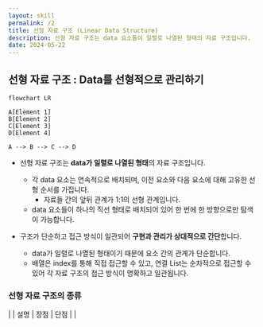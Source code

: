 ```yaml
---
layout: skill
permalink: /2
title: 선형 자료 구조 (Linear Data Structure)
description: 선형 자료 구조는 data 요소들이 일렬로 나열된 형태의 자료 구조입니다.
date: 2024-05-22
---
```



## 선형 자료 구조 : Data를 선형적으로 관리하기

```mermaid
flowchart LR

A[Element 1]
B[Element 2]
C[Element 3]
D[Element 4]

A --> B --> C --> D
```

- 선형 자료 구조는 **data가 일렬로 나열된 형태**의 자료 구조입니다.
    - 각 data 요소는 연속적으로 배치되며, 이전 요소와 다음 요소에 대해 고유한 선형 순서를 가집니다.
        - 자료들 간의 앞뒤 관계가 1:1의 선형 관계입니다.
    - data 요소들이 하나의 직선 형태로 배치되어 있어 한 번에 한 방향으로만 탐색이 가능합니다.

- 구조가 단순하고 접근 방식이 일관되어 **구현과 관리가 상대적으로 간단**합니다.
    - data가 일렬로 나열된 형태이기 때문에 요소 간의 관계가 단순합니다.
    - 배열은 index를 통해 직접 접근할 수 있고, 연결 List는 순차적으로 접근할 수 있어 각 자료 구조의 접근 방식이 명확하고 일관됩니다.


### 선형 자료 구조의 종류

|  | 설명 | 장점 | 단점 |
| 